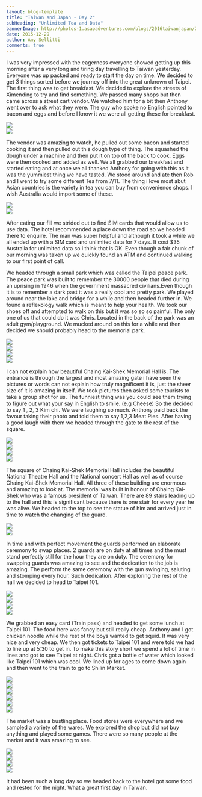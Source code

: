 ```yaml
---
layout: blog-template
title: "Taiwan and Japan - Day 2"
subHeading: "Unlimited Tea and Data"
bannerImage: http://photos-1.asapadventures.com/blogs/2016taiwanjapan/2015-12-29/IMG_2093.JPG_compressed.JPEG
date: 2015-12-29
author: Amy Sellitti
comments: true
---
```


I was very impressed with the eagerness everyone showed getting up this morning after a very long and tiring day travelling to Taiwan yesterday. Everyone was up packed and ready to start the day on time. We decided to get 3 things sorted before we journey off into the great unknown of Taipei. The first thing was to get breakfast. We decided to explore the streets of Ximending to try and find something. We passed many shops but then came across a street cart vendor. We watched him for a bit then Anthony went over to ask what they were. The guy who spoke no English pointed to bacon and eggs and before I know it we were all getting these for breakfast.

<div class="center-image"><img src="http://photos-1.asapadventures.com/blogs/2016taiwanjapan/2015-12-29/PC290001.JPG_compressed.JPEG" /></div>
<div class="center-image"><img src="http://photos-1.asapadventures.com/blogs/2016taiwanjapan/2015-12-29/IMG_2023.JPG_compressed.JPEG" /></div>

The vendor was amazing to watch, he pulled out some bacon and started cooking it and then pulled out this dough type of thing. The squashed the dough under a machine and then put it on top of the back to cook. Eggs were then cooked and added as well. We all grabbed our breakfast and started eating and at once we all thanked Anthony for going with this as it was the yummiest thing we have tasted. We stood around and ate then Rob and I went to try some different Tea from 7/11. The thing i love most abut Asian countries is the variety in tea you can buy from convenience shops. I wish Australia would import some of these.

<div class="center-image"><img src="http://photos-1.asapadventures.com/blogs/2016taiwanjapan/2015-12-29/IMG_2025.JPG_compressed.JPEG" /></div>
<div class="center-image"><img src="http://photos-1.asapadventures.com/blogs/2016taiwanjapan/2015-12-29/IMG_2026.JPG_compressed.JPEG" /></div>

After eating our fill we strided out to find SIM cards that would allow us to use data. The hotel recommended a place down the road so we headed there to enquire. The man was super helpful and although it took a while we all ended up with a SIM card and unlimited data for 7 days. It cost $35 Australia for unlimited data so i think that is OK. Even though a fair chunk of our morning was taken up we quickly found an ATM and continued walking to our first point of call.

We headed through a small park which was called the Taipei peace park. The peace park was built to remember the 30000 people that died during an uprising in 1946 when the government massacred civilians.Even though it is to remember a dark past it was a really cool and pretty park. We played around near the lake and bridge for a while and then headed further in. We found a reflexology walk which is meant to help your health. We took our shoes off and attempted to walk on this but it was so so so painful. The only one of us that could do it was Chris. Located in the back of the park was an adult gym/playground. We mucked around on this for a while and then decided we should probably head to the memorial park.

<div class="center-image"><img src="http://photos-1.asapadventures.com/blogs/2016taiwanjapan/2015-12-29/IMG_2045.JPG_compressed.JPEG" /></div>
<div class="center-image"><img src="http://photos-1.asapadventures.com/blogs/2016taiwanjapan/2015-12-29/DSC07678.JPG_compressed.JPEG" /></div>
<div class="center-image"><img src="http://photos-1.asapadventures.com/blogs/2016taiwanjapan/2015-12-29/IMG_2078.JPG_compressed.JPEG" /></div>
<div class="center-image"><img src="http://photos-1.asapadventures.com/blogs/2016taiwanjapan/2015-12-29/PC290078.JPG_compressed.JPEG" /></div>

I can not explain how beautiful Chaing Kai-Shek Memorial Hall is. The entrance is through the largest and most amazing gate i have seen the pictures or words can not explain how truly magnificent it is, just the sheer size of it is amazing in itself. We took pictures then asked some tourists to take a group shot for us. The funniest thing was you could see them trying to figure out what your say in English to smile. (e.g Cheese) So the decided to say 1 , 2, 3 Kim chi. We were laughing so much. Anthony paid back the favour taking their photo and told them to say 1,2,3 Meat Pies. After having a good laugh with them we headed through the gate to the rest of the square.

<div class="center-image"><img src="http://photos-1.asapadventures.com/blogs/2016taiwanjapan/2015-12-29/IMG_2093.JPG_compressed.JPEG" /></div>
<div class="center-image"><img src="http://photos-1.asapadventures.com/blogs/2016taiwanjapan/2015-12-29/IMG_2100.JPG_compressed.JPEG" /></div>
<div class="center-image"><img src="http://photos-1.asapadventures.com/blogs/2016taiwanjapan/2015-12-29/IMG_2100.JPG_compressed.JPEG" /></div>
<div class="center-image"><img src="http://photos-1.asapadventures.com/blogs/2016taiwanjapan/2015-12-29/DSC_4099.JPG_compressed.JPEG" /></div>

The square of Chaing Kai-Shek Memorial Hall includes the beautiful National Theatre Hall and the National concert Hall as well as of course Chaing Kai-Shek Memorial Hall. All three of these building are enormous and amazing to look at. The memorial was built in honour of Chaing Kai-Shek who was a famous president of Taiwan. There are 89 stairs leading up to the hall and this is significant because there is one stair for every year he was alive. We headed to the top to see the statue of him and arrived just in time to watch the changing of the guard.

<div class="center-image"><img src="http://photos-1.asapadventures.com/blogs/2016taiwanjapan/2015-12-29/IMG_2117.JPG_compressed.JPEG" /></div>
<div class="center-image"><img src="http://photos-1.asapadventures.com/blogs/2016taiwanjapan/2015-12-29/IMG_2159.JPG_compressed.JPEG" /></div>

In time and with perfect movement the guards performed an elaborate ceremony to swap places. 2 guards are on duty at all times and the must stand perfectly still for the hour they are on duty. The ceremony for swapping guards was amazing to see and the dedication to the job is amazing. The perform the same ceremony with the gun swinging, saluting and stomping every hour. Such dedication. After exploring the rest of the hall we decided to head to Taipei 101.

<div class="center-image"><img src="http://photos-1.asapadventures.com/blogs/2016taiwanjapan/2015-12-29/DSC_4119.JPG_compressed.JPEG" /></div>
<div class="center-image"><img src="http://photos-1.asapadventures.com/blogs/2016taiwanjapan/2015-12-29/IMG_2184.JPG_compressed.JPEG" /></div>
<div class="center-image"><img src="http://photos-1.asapadventures.com/blogs/2016taiwanjapan/2015-12-29/IMG_2208.JPG_compressed.JPEG" /></div>
<div class="center-image"><img src="http://photos-1.asapadventures.com/blogs/2016taiwanjapan/2015-12-29/IMG_2212.JPG_compressed.JPEG" /></div>

We grabbed an easy card (Train pass) and headed to get some lunch at Taipei 101. The food here was fancy but still really cheap. Anthony and I got chicken noodle while the rest of the boys wanted to get squid. It was very nice and very cheap. We then got tickets to Taipei 101 and were told we had to line up at 5:30 to get in. To make this story short we spend a lot of time in lines and got to see Taipei at night. Chris got a bottle of water which looked like Taipei 101 which was cool. We lined up for ages to come down again and then went to the train to go to Shilin Market.

<div class="center-image"><img src="http://photos-1.asapadventures.com/blogs/2016taiwanjapan/2015-12-29/IMG_2218.JPG_compressed.JPEG" /></div>
<div class="center-image"><img src="http://photos-1.asapadventures.com/blogs/2016taiwanjapan/2015-12-29/IMG_2223.JPG_compressed.JPEG" /></div>
<div class="center-image"><img src="http://photos-1.asapadventures.com/blogs/2016taiwanjapan/2015-12-29/IMG_2228.JPG_compressed.JPEG" /></div>
<div class="center-image"><img src="http://photos-1.asapadventures.com/blogs/2016taiwanjapan/2015-12-29/IMG_2244.JPG_compressed.JPEG" /></div>
<div class="center-image"><img src="http://photos-1.asapadventures.com/blogs/2016taiwanjapan/2015-12-29/DSC_4148.JPG_compressed.JPEG" /></div>
<div class="center-image"><img src="http://photos-1.asapadventures.com/blogs/2016taiwanjapan/2015-12-29/9036-2.jpg_compressed.JPEG" /></div>

The market was a bustling place. Food stores were everywhere and we sampled a variety of the wares. We explored the shop but did not buy anything and played some games. There were so many people at the market and it was amazing to see.

<div class="center-image"><img src="http://photos-1.asapadventures.com/blogs/2016taiwanjapan/2015-12-29/IMG_2254.JPG_compressed.JPEG" /></div>
<div class="center-image"><img src="http://photos-1.asapadventures.com/blogs/2016taiwanjapan/2015-12-29/IMG_2257.JPG_compressed.JPEG" /></div>
<div class="center-image"><img src="http://photos-1.asapadventures.com/blogs/2016taiwanjapan/2015-12-29/IMG_2271.JPG_compressed.JPEG" /></div>
<div class="center-image"><img src="http://photos-1.asapadventures.com/blogs/2016taiwanjapan/2015-12-29/IMG_2255.JPG_compressed.JPEG" /></div>

It had been such a long day so we headed back to the hotel got some food and rested for the night. What a great first day in Taiwan.
